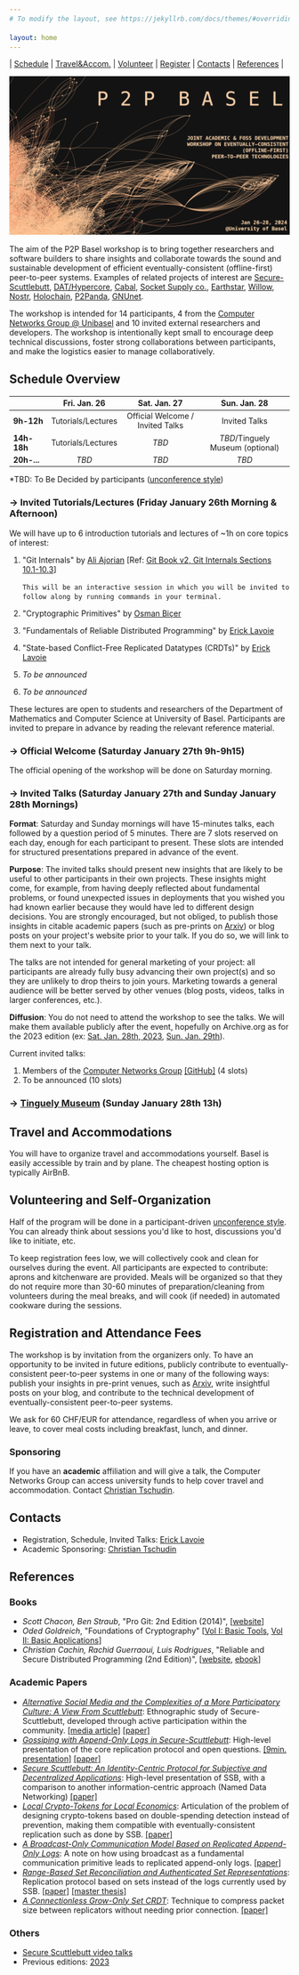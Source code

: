 ```yaml
---
# To modify the layout, see https://jekyllrb.com/docs/themes/#overriding-theme-defaults

layout: home
---
```


| [Schedule](#schedule-overview) | [Travel&Accom.](#travel-and-accommodations) | [Volunteer](#volunteering-and-self-organization) | [Register](#attendance-fees-and-registration) | [Contacts](#contacts) | [References](#references) |

![banner](/banner-p2p-basel-2024.png)

The aim of the P2P Basel workshop is to bring together researchers and software builders to share insights and collaborate towards the sound and sustainable development of efficient eventually-consistent (offline-first) peer-to-peer systems. Examples of related projects of interest are [Secure-Scuttlebutt](https://www.scuttlebutt.nz/), [DAT/Hypercore](https://docs.holepunch.to/), [Cabal](https://cabal.chat/), [Socket Supply co.](https://socketsupply.co/), [Earthstar](https://earthstar-project.org/), [Willow](https://willowprotocol.org/), [Nostr](https://nostr.com/), [Holochain](https://www.holochain.org/), [P2Panda](https://p2panda.org/), [GNUnet](https://www.gnunet.org/).

The workshop is intended for 14 participants, 4 from the [Computer Networks Group @ Unibasel](https://cn.dmi.unibas.ch/) and 10 invited external researchers and developers. The workshop is intentionally kept small to encourage deep technical discussions, foster strong collaborations between participants, and make the logistics easier to manage collaboratively.

## Schedule Overview

|             |  Fri. Jan. 26           |  Sat. Jan. 27                      |  Sun. Jan. 28                    |
| ----------- | :---------------------: | :--------------------------------: | :----------------------------:   |
| **9h-12h**  | Tutorials/Lectures      | Official Welcome / Invited Talks   | Invited Talks                    |
| **14h-18h** | Tutorials/Lectures      | *TBD*                              | *TBD*/Tinguely Museum (optional) |
| **20h-...** | *TBD*                   | *TBD*                              | *TBD*                            |

*TBD: To Be Decided by participants ([unconference style](https://en.wikipedia.org/wiki/Unconference))

### -> Invited Tutorials/Lectures (Friday January 26th Morning & Afternoon)

We will have up to 6 introduction tutorials and lectures of ~1h on core topics
of interest:

  1. "Git Internals" by [Ali Ajorian](https://dmi.unibas.ch/en/persons/ajorian-ali/) [Ref: [Git Book v2, Git Internals Sections 10.1-10.3](https://git-scm.com/book/en/v2/Git-Internals-Plumbing-and-Porcelain)]

       ````This will be an interactive session in which you will be invited to follow along by running commands in your terminal.````

  2. "Cryptographic Primitives" by [Osman Biçer](https://dmi.unibas.ch/en/persons/bicer-osman/)
  3. "Fundamentals of Reliable Distributed Programming" by [Erick Lavoie](https://dmi.unibas.ch/en/persons/lavoie-erick)
  4. "State-based Conflict-Free Replicated Datatypes (CRDTs)" by [Erick Lavoie](https://dmi.unibas.ch/en/persons/lavoie-erick)
  5. *To be announced*
  6. *To be announced*

These lectures are open to students and researchers of the Department of
Mathematics and Computer Science at University of Basel. Participants are invited to 
prepare in advance by reading the relevant reference material.


### -> Official Welcome (Saturday January 27th 9h-9h15)

The official opening of the workshop will be done on Saturday morning.


### -> Invited Talks (Saturday January 27th and Sunday January 28th Mornings)

**Format**: Saturday and Sunday mornings will have 15-minutes talks, each followed by a question period of 5 minutes. There are 7 slots reserved on each day, enough for each participant to present. These slots are intended for structured presentations prepared in advance of the event. 

**Purpose**: The invited talks should present new insights that are likely to be useful to other participants in their own projects. These insights might come, for example, from having deeply reflected about fundamental problems, or found unexpected issues in deployments that you wished you had known earlier because they would have led to different design decisions. You are strongly encouraged, but not obliged, to publish those insights in citable academic papers (such as pre-prints on [Arxiv](https://arxiv.org/)) or blog posts on your project's website prior to your talk. If you do so, we will link to them next to your talk. 

The talks are not intended for general marketing of your project: all participants are already fully busy advancing their own project(s) and so they are unlikely to drop theirs to join yours. Marketing towards a general audience will be better served by other venues (blog posts, videos, talks in larger conferences, etc.).

**Diffusion**: You do not need to attend the workshop to see the talks. We will make them available publicly after the event, hopefully on Archive.org as for the 2023 edition (ex: [Sat. Jan. 28th, 2023](https://archive.org/details/p2p-basel-2023-day1), [Sun. Jan. 29th](https://archive.org/details/p2p-basel-2023-day2)).

Current invited talks:
  1. Members of the [Computer Networks Group](https://cn.dmi.unibas.ch/) [[GitHub]](https://github.com/cn-uofbasel) (4 slots)
  2. To be announced (10 slots)

### -> [Tinguely Museum](https://www.tinguely.ch/en.html) (Sunday January 28th 13h)

## Travel and Accommodations

You will have to organize travel and accommodations yourself. Basel is easily
accessible by train and by plane. The cheapest hosting option is typically
AirBnB.

## Volunteering and Self-Organization

Half of the program will be done in a participant-driven [unconference style](https://en.wikipedia.org/wiki/Unconference). You can already think about sessions you'd like to host, discussions you'd like to initiate, etc.

To keep registration fees low, we will collectively cook and clean for ourselves during the event. All participants are expected to contribute: aprons and kitchenware are provided. Meals will be organized so that they do not require more than 30-60 minutes of preparation/cleaning from volunteers during the meal breaks, and will cook (if needed) in automated cookware during the sessions.

## Registration and Attendance Fees

The workshop is by invitation from the organizers only. To have an
opportunity to be invited in future editions, publicly contribute to
eventually-consistent peer-to-peer systems in one or many of the following
ways: publish your insights in pre-print venues, such as
[Arxiv](https://arxiv.org/), write insightful posts on your blog, and
contribute to the technical development of eventually-consistent peer-to-peer
systems.

We ask for 60 CHF/EUR for attendance, regardless of when you arrive or leave,
to cover meal costs including breakfast, lunch, and dinner. 

### Sponsoring

If you have an **academic** affiliation and will give a talk, the Computer Networks Group can access university funds to help cover travel and accommodation. Contact [Christian Tschudin](mailto:christian.tschudin@unibas.ch).

## Contacts

- Registration, Schedule, Invited Talks: [Erick Lavoie](mailto:erick.lavoie@unibas.ch)
- Academic Sponsoring: [Christian Tschudin](mailto:christian.tschudin@unibas.ch)

## References


### Books
  * *Scott Chacon, Ben Straub*, "Pro Git: 2nd Edition (2014)", [[website](https://git-scm.com/book/en/v2)]
  * *Oded Goldreich*, "Foundations of Cryptography" [[Vol I: Basic Tools](https://www.cambridge.org/us/universitypress/subjects/computer-science/cryptography-cryptology-and-coding/foundations-cryptography-volume-1), [Vol II: Basic Applications](https://www.cambridge.org/us/universitypress/subjects/computer-science/cryptography-cryptology-and-coding/foundations-cryptography-volume-2)]
  * *Christian Cachin, Rachid Guerraoui, Luis Rodrigues*, "Reliable and Secure Distributed Programming (2nd Edition)", [[website](https://distributedprogramming.net/), [ebook](https://link.springer.com/book/10.1007/978-3-642-15260-3)]

### Academic Papers

  * [*Alternative Social Media and the Complexities of a More Participatory Culture: A View From Scuttlebutt*](https://journals.sagepub.com/doi/10.1177/20563051221122448): Ethnographic study of Secure-Scuttlebutt, developed through active participation within the community.   [[media article]](https://theconversation.com/its-hard-to-imagine-better-social-media-alternatives-but-scuttlebutt-shows-change-is-possible-190351)  [[paper]](https://journals.sagepub.com/doi/epub/10.1177/20563051221122448)
  * [*Gossiping with Append-Only Logs in Secure-Scuttlebutt*](https://dl.acm.org/doi/abs/10.1145/3428662.3428794): High-level presentation of the core replication protocol and open questions. [[9min. presentation]](https://www.youtube.com/watch?v=rvaM74AgCmM&t=1s) [[paper]](https://dl.acm.org/doi/abs/10.1145/3428662.3428794)
  * [*Secure Scuttlebutt: An Identity-Centric Protocol for Subjective and Decentralized Applications*](https://dl.acm.org/doi/abs/10.1145/3357150.3357396): High-level presentation of SSB, with a comparison to another information-centric approach (Named Data Networking) [[paper]](https://dl.acm.org/doi/abs/10.1145/3357150.3357396)
  * [*Local Crypto-Tokens for Local Economics*](https://dl.acm.org/doi/10.1145/3565383.3566113): Articulation of the problem of designing crypto-tokens based on double-spending detection instead of prevention, making them compatible with eventually-consistent replication such as done by SSB. [[paper]](https://dl.acm.org/doi/10.1145/3565383.3566113)
  * [*A Broadcast-Only Communication Model Based on Replicated Append-Only Logs*](https://dl.acm.org/doi/abs/10.1145/3336937.3336943): A note on how using broadcast as a fundamental communication primitive leads to replicated append-only logs. [[paper]](https://dl.acm.org/doi/abs/10.1145/3336937.3336943) 
  * [*Range-Based Set Reconciliation and Authenticated Set Representations*](https://github.com/AljoschaMeyer/master_thesis): Replication protocol based on sets instead of the logs currently used by SSB. [[paper]](https://arxiv.org/pdf/2212.13567.pdf) [[master thesis]](https://github.com/AljoschaMeyer/master_thesis)
  * [*A Connectionless Grow-Only Set CRDT*](https://dl.acm.org/doi/10.1145/3565383.3566110): Technique to compress packet size between replicators without needing prior connection. [[paper]](https://dl.acm.org/doi/10.1145/3565383.3566110) 


### Others

  * [Secure Scuttlebutt video talks](https://scuttlebutt.nz/docs/talks/)
  * Previous editions: [2023](./2023)
